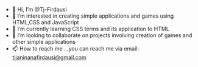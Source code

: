 - 👋 Hi, I’m @Tj-Firdausi
- 👀 I’m interested in creating simple applications and games using HTML,CSS and JavaScript
- 🌱 I’m currently learning CSS terms and its application to HTML
- 💞️ I’m looking to collaborate on projects involving creation of games and other simple applications
- 📫 How to reach me ...you can reach me via email: tijaninanafirdausi@gmail.com

<!---
Tj-Firdausi/Tj-Firdausi is a ✨ special ✨ repository because its `README.md` (this file) appears on your GitHub profile.
You can click the Preview link to take a look at your changes.
--->
